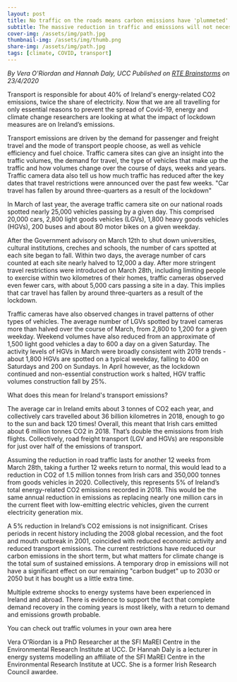 ```yaml
---
layout: post
title: No traffic on the roads means carbon emissions have 'plummeted'
subtitle: The massive reduction in traffic and emissions will not necessarily help Ireland meet its climate change targets
cover-img: /assets/img/path.jpg
thumbnail-img: /assets/img/thumb.png
share-img: /assets/img/path.jpg
tags: [climate, COVID, transport]
---
```

*By Vera O'Riordan and Hannah Daly, UCC
Published on [RTE Brainstorms](https://www.rte.ie/brainstorm/2020/0423/1134330-traffic-carbon-emissions-climate-change-ireland-coronavirus/) on 23/4/2020*

Transport is responsible for about 40% of Ireland's energy-related CO2 emissions, twice the share of electricity. Now that we are all travelling for only essential reasons to prevent the spread of Covid-19, energy and climate change researchers are looking at what the impact of lockdown measures are on Ireland’s emissions.

Transport emissions are driven by the demand for passenger and freight travel and the mode of transport people choose, as well as vehicle efficiency and fuel choice. Traffic camera sites can give an insight into the traffic volumes, the demand for travel, the type of vehicles that make up the traffic and how volumes change over the course of days, weeks and years. Traffic camera data also tell us how much traffic has reduced after the key dates that travel restrictions were announced over the past few weeks.
"Car travel has fallen by around three-quarters as a result of the lockdown"

In March of last year, the average traffic camera site on our national roads spotted nearly 25,000 vehicles passing by a given day. This comprised 20,000 cars, 2,800 light goods vehicles (LGVs), 1,800 heavy goods vehicles (HGVs), 200 buses and about 80 motor bikes on a given weekday.

After the Government advisory on March 12th to shut down universities, cultural institutions, creches and schools, the number of cars spotted at each site began to fall. Within two days, the average number of cars counted at each site nearly halved to 12,000 a day. After more stringent travel restrictions were introduced on March 28th, including limiting people to exercise within two kilometres of their homes, traffic cameras observed even fewer cars, with about 5,000 cars passing a site in a day. This implies that car travel has fallen by around three-quarters as a result of the lockdown.

Traffic cameras have also observed changes in travel patterns of other types of vehicles. The average number of LGVs spotted by travel cameras more than halved over the course of March, from 2,800 to 1,200 for a given weekday. Weekend volumes have also reduced from an approximate of 1,500 light good vehicles a day to 600 a day on a given Saturday. The activity levels of HGVs in March were broadly consistent with 2019 trends - about 1,800 HGVs are spotted on a typical weekday, falling to 400 on Saturdays and 200 on Sundays. In April however, as the lockdown continued and non-essential construction work s halted, HGV traffic volumes construction fall by 25%.

What does this mean for Ireland's transport emissions?

The average car in Ireland emits about 3 tonnes of CO2 each year, and collectively cars travelled about 36 billion kilometres in 2018, enough to go to the sun and back 120 times! Overall, this meant that Irish cars emitted about 6 million tonnes CO2 in 2018. That’s double the emissions from Irish flights. Collectively, road freight transport (LGV and HGVs) are responsible for just over half of the emissions of transport.

Assuming the reduction in road traffic lasts for another 12 weeks from March 28th, taking a further 12 weeks return to normal, this would lead to a reduction in CO2 of 1.5 million tonnes from Irish cars and 350,000 tonnes from goods vehicles in 2020. Collectively, this represents 5% of Ireland’s total energy-related CO2 emissions recorded in 2018. This would be the same annual reduction in emissions as replacing nearly one million cars in the current fleet with low-emitting electric vehicles, given the current electricity generation mix.

A 5% reduction in Ireland’s CO2 emissions is not insignificant.  Crises periods in recent history including the 2008 global recession, and the foot and mouth outbreak in 2001, coincided with reduced economic activity and reduced transport emissions. The current restrictions have reduced our carbon emissions in the short term, but what matters for climate change is the total sum of sustained emissions. A temporary drop in emissions will not have a significant effect on our remaining "carbon budget" up to 2030 or 2050 but it has bought us a little extra time.

Multiple extreme shocks to energy systems have been experienced in Ireland and abroad. There is evidence to support the fact that complete demand recovery in the coming years is most likely, with a return to demand and emissions growth probable.

You can check out traffic volumes in your own area here

Vera O'Riordan is a PhD Researcher at the SFI MaREI Centre in the Environmental Research Institute at UCC. Dr Hannah Daly is a lecturer in energy systems modelling an affiliate of the SFI MaREI Centre in the Environmental Research Institute at UCC. She is a former Irish Research Council awardee.
